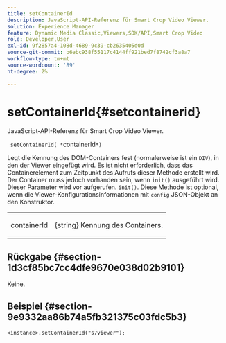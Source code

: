 ```yaml
---
title: setContainerId
description: JavaScript-API-Referenz für Smart Crop Video Viewer.
solution: Experience Manager
feature: Dynamic Media Classic,Viewers,SDK/API,Smart Crop Video
role: Developer,User
exl-id: 9f2857a4-108d-4689-9c39-cb2635405d0d
source-git-commit: b6ebc938f55117c4144ff921bed7f8742cf3a8a7
workflow-type: tm+mt
source-wordcount: '89'
ht-degree: 2%

---
```


# setContainerId{#setcontainerid}

JavaScript-API-Referenz für Smart Crop Video Viewer.

` setContainerId( *`containerId`*)`

Legt die Kennung des DOM-Containers fest (normalerweise ist ein `DIV`), in den der Viewer eingefügt wird. Es ist nicht erforderlich, dass das Containerelement zum Zeitpunkt des Aufrufs dieser Methode erstellt wird. Der Container muss jedoch vorhanden sein, wenn `init()` ausgeführt wird. Dieser Parameter wird vor aufgerufen. `init()`. Diese Methode ist optional, wenn die Viewer-Konfigurationsinformationen mit `config` JSON-Objekt an den Konstruktor.

<table id="table_896DFF34A68A403DB93A6D597461A573"> 
 <tbody> 
  <tr> 
   <td colname="col1"> <p> <span class="codeph"> <span class="varname"> containerId </span> </span> </p> </td> 
   <td colname="col2"> <p> <span class="codeph"> {string} </span> Kennung des Containers. </p> </td> 
  </tr> 
 </tbody> 
</table>

## Rückgabe {#section-1d3cf85bc7cc4dfe9670e038d02b9101}

Keine.

## Beispiel {#section-9e9332aa86b74a5fb321375c03fdc5b3}

```
<instance>.setContainerId("s7viewer");
```

